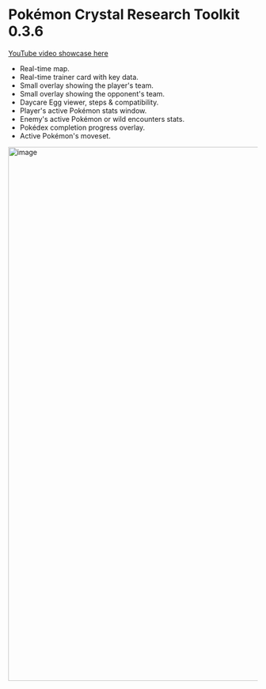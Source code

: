 # Pokémon Crystal Research Toolkit 0.3.6
[YouTube video showcase here](https://youtu.be/HL9EYusqOms)
- Real-time map.
- Real-time trainer card with key data.
- Small overlay showing the player's team.
- Small overlay showing the opponent's team.
- Daycare Egg viewer, steps & compatibility.
- Player's active Pokémon stats window.
- Enemy's active Pokémon or wild encounters stats.
- Pokédex completion progress overlay.
- Active Pokémon's moveset.

<img width="1920" height="1080" alt="image" src="https://github.com/user-attachments/assets/293f043b-91d4-4bd3-8750-26617f5d8442" />
